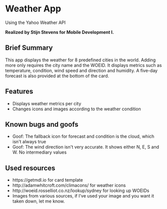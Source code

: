 <h1>Weather App</h1>
<p>Using the Yahoo Weather API<p>
<strong>Realized by Stijn Stevens for Mobile Development I.</strong>
<h2>Brief Summary</h2>
<p>This app displays the weather for 8 predefined cities in the world. Adding more only requires the city name and the WOEID.
It displays metrics such as temperature, condition, wind speed and direction and humidity. A five-day forecast is also provided at the bottom of the card.</p>

<h2>Features</h2>
<ul>
  <li>Displays weather metrics per city</li>
  <li>Changes icons and images according to the weather condition</li>
</ul>

<h2>Known bugs and goofs</h2>
<ul>
  <li>Goof: The fallback icon for forecast and condition is the cloud, which isn't always true</li>
  <li>Goof: The wind direction isn't very accurate. It shows either N, E, S and W. No intermediary values</li>
</ul>

<h2>Used resources</h2>
<ul>
  <li>https://getmdl.io for card template</li>
  <li>http://adamwhitcroft.com/climacons/ for weather icons</li>
  <li>http://woeid.rosselliot.co.nz/lookup/sydney for looking up WOEIDs</li>
  <li>Images from various sources, if I've used your image and you want it taken down, let me know.</li>
</ul>
